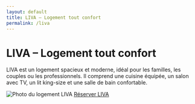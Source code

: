 ```yaml
---
layout: default
title: LIVA – Logement tout confort
permalink: /liva
---
```


<div class="bg-gray-100 min-h-screen text-center py-12 px-4">
  <h1 class="text-4xl font-bold mb-4">LIVA – Logement tout confort</h1>
  <p class="text-lg max-w-xl mx-auto mb-8">
    LIVA est un logement spacieux et moderne, idéal pour les familles, les couples ou les professionnels.
    Il comprend une cuisine équipée, un salon avec TV, un lit king-size et une salle de bain confortable.
  </p>
  
  <img src="{{ site.baseurl }}/assets/images/liva.jpg" alt="Photo du logement LIVA" class="mx-auto rounded-lg shadow-lg mb-8 max-w-full">

  <a href="https://www.airbnb.fr/rooms/12345678" class="bg-blue-500 hover:bg-blue-600 text-white font-semibold py-3 px-6 rounded-full transition">
    Réserver LIVA
  </a>
</div>
